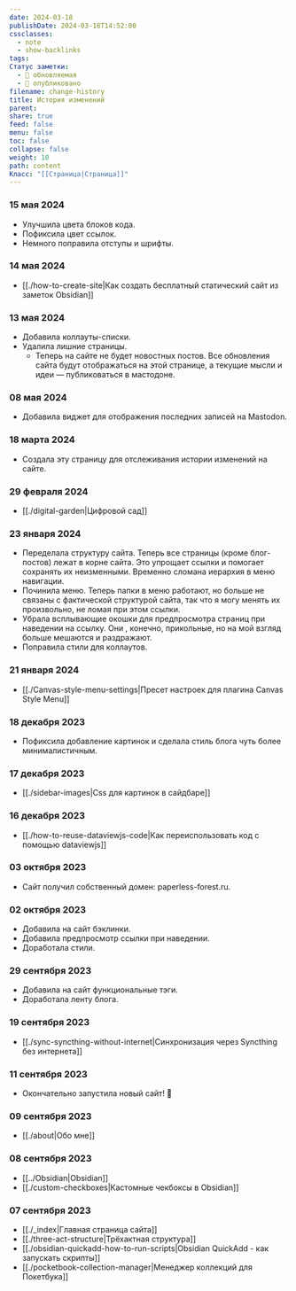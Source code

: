 ```yaml
---
date: 2024-03-18
publishDate: 2024-03-18T14:52:00
cssclasses:
  - note
  - show-backlinks
tags: 
Статус заметки:
  - 🌱 обновляемая
  - 📢 опубликовано
filename: change-history
title: История изменений
parent: 
share: true
feed: false
menu: false
toc: false
collapse: false
weight: 10
path: content
Класс: "[[Страница|Страница]]"
---
```


### 15 мая 2024

- Улучшила цвета блоков кода.
- Пофиксила цвет ссылок.
- Немного поправила отступы и шрифты.

### 14 мая 2024

- [[./how-to-create-site|Как создать бесплатный статический сайт из заметок Obsidian]]

### 13 мая 2024

- Добавила коллауты-списки.
- Удалила лишние страницы.
    - Теперь на сайте не будет новостных постов. Все обновления сайта будут отображаться на этой странице, а текущие мысли и идеи — публиковаться в мастодоне.

### 08 мая 2024

- Добавила виджет для отображения последних записей на Mastodon.

### 18 марта 2024

- Создала эту страницу для отслеживания истории изменений на сайте.

### 29 февраля 2024

- [[./digital-garden|Цифровой сад]] 

### 23 января 2024

- Переделала структуру сайта. Теперь все страницы (кроме блог-постов) лежат в корне сайта. Это упрощает ссылки и помогает сохранять их неизменными. Временно сломана иерархия в меню навигации.
- Починила меню. Теперь папки в меню работают, но больше не связаны с фактической структурой сайта, так что я могу менять их произвольно, не ломая при этом ссылки.
- Убрала всплывающие окошки для предпросмотра страниц при наведении на ссылку. Они , конечно, прикольные, но на мой взгляд больше мешаются и раздражают.
- Поправила стили для коллаутов.

### 21 января 2024

- [[./Canvas-style-menu-settings|Пресет настроек для плагина Canvas Style Menu]] 

### 18 декабря 2023

- Пофиксила добавление картинок и сделала стиль блога чуть более минималистичным.

### 17 декабря 2023

- [[./sidebar-images|Css для картинок в сайдбаре]] 

### 16 декабря 2023

- [[./how-to-reuse-dataviewjs-code|Как переиспользовать код с помощью dataviewjs]] 

### 03 октября 2023

- Сайт получил собственный домен: paperless-forest.ru.

### 02 октября 2023

- Добавила на сайт бэклинки.
- Добавила предпросмотр ссылки при наведении.
- Доработала стили.

### 29 сентября 2023

- Добавила на сайт функциональные тэги.
- Доработала ленту блога.
### 19 сентября 2023

- [[./sync-syncthing-without-internet|Синхронизация через Syncthing без интернета]] 

### 11 сентября 2023

- Окончательно запустила новый сайт! 🎉

### 09 сентября 2023

- [[./about|Обо мне]] 

### 08 сентября 2023

- [[../Obsidian|Obsidian]] 
- [[./custom-checkboxes|Кастомные чекбоксы в Obsidian]] 

### 07 сентября 2023

- [[./_index|Главная страница сайта]] 
- [[./three-act-structure|Трёхактная структура]] 
- [[./obsidian-quickadd-how-to-run-scripts|Obsidian QuickAdd - как запускать скрипты]] 
- [[./pocketbook-collection-manager|Менеджер коллекций для Покетбука]] 

